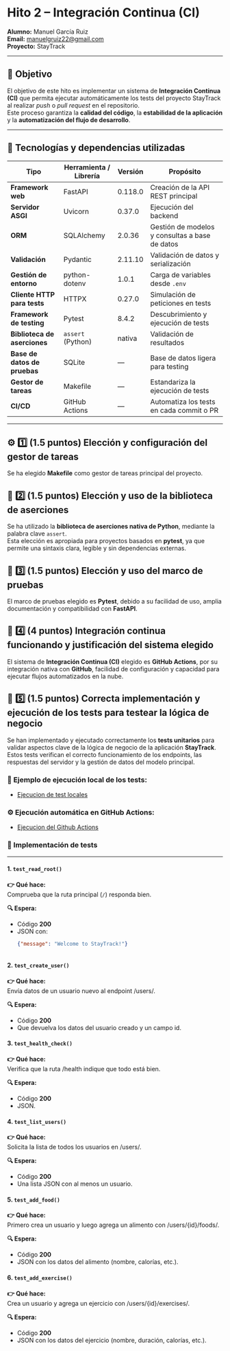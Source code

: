 # Hito 2 – Integración Continua (CI)

**Alumno:** Manuel García Ruiz  
**Email:** manuelgruiz22@gmail.com  
**Proyecto:** StayTrack  

---

## 🎯 Objetivo

El objetivo de este hito es implementar un sistema de **Integración Continua (CI)** que permita ejecutar automáticamente los tests del proyecto StayTrack al realizar *push* o *pull request* en el repositorio.  
Este proceso garantiza la **calidad del código**, la **estabilidad de la aplicación** y la **automatización del flujo de desarrollo**.

---

## 🧰 Tecnologías y dependencias utilizadas

| Tipo | Herramienta / Librería | Versión | Propósito |
|------|------------------------|----------|------------|
| **Framework web** | FastAPI | 0.118.0 | Creación de la API REST principal |
| **Servidor ASGI** | Uvicorn | 0.37.0 | Ejecución del backend |
| **ORM** | SQLAlchemy | 2.0.36 | Gestión de modelos y consultas a base de datos |
| **Validación** | Pydantic | 2.11.10 | Validación de datos y serialización |
| **Gestión de entorno** | python-dotenv | 1.0.1 | Carga de variables desde `.env` |
| **Cliente HTTP para tests** | HTTPX | 0.27.0 | Simulación de peticiones en tests |
| **Framework de testing** | Pytest | 8.4.2 | Descubrimiento y ejecución de tests |
| **Biblioteca de aserciones** | `assert` (Python) | nativa | Validación de resultados |
| **Base de datos de pruebas** | SQLite | — | Base de datos ligera para testing |
| **Gestor de tareas** | Makefile | — | Estandariza la ejecución de tests |
| **CI/CD** | GitHub Actions | — | Automatiza los tests en cada commit o PR |

---

## ⚙️ 1️⃣ (1.5 puntos) Elección y configuración del **gestor de tareas**

Se ha elegido **Makefile** como gestor de tareas principal del proyecto.



## 🧪 2️⃣ (1.5 puntos) Elección y uso de la **biblioteca de aserciones**

Se ha utilizado la **biblioteca de aserciones nativa de Python**, mediante la palabra clave `assert`.  
Esta elección es apropiada para proyectos basados en **pytest**, ya que permite una sintaxis clara, legible y sin dependencias externas.



## 🧱 3️⃣ (1.5 puntos) Elección y uso del **marco de pruebas**

El marco de pruebas elegido es **Pytest**, debido a su facilidad de uso, amplia documentación y compatibilidad con **FastAPI**.

## 🔄 4️⃣ (4 puntos) **Integración continua funcionando** y justificación del sistema elegido

El sistema de **Integración Continua (CI)** elegido es **GitHub Actions**, por su integración nativa con **GitHub**, facilidad de configuración y capacidad para ejecutar flujos automatizados en la nube.

## 🧩 5️⃣ (1.5 puntos) Correcta implementación y ejecución de los **tests** para testear la lógica de negocio

Se han implementado y ejecutado correctamente los **tests unitarios** para validar aspectos clave de la lógica de negocio de la aplicación **StayTrack**.  
Estos tests verifican el correcto funcionamiento de los endpoints, las respuestas del servidor y la gestión de datos del modelo principal.

### 🧪 Ejemplo de ejecución local de los tests:
- [Ejecucion de test locales](../screenshots/test.png)

### ⚙️ Ejecución automática en GitHub Actions:
- [Ejecucion del Github Actions](../screenshots/CI-Github.png)

### 🧪 Implementación de tests

---

#### 1. `test_read_root()`

**👉 Qué hace:**  
Comprueba que la ruta principal (`/`) responda bien.

**🔍 Espera:**  
- Código **200**  
- JSON con:  
  ```json
  {"message": "Welcome to StayTrack!"}



#### 2. `test_create_user()`

**👉 Qué hace:**  
Envía datos de un usuario nuevo al endpoint /users/.

**🔍 Espera:**  
- Código **200**  
- Que devuelva los datos del usuario creado y un campo id.


#### 3. `test_health_check()`

**👉 Qué hace:**  
Verifica que la ruta /health indique que todo está bien.

**🔍 Espera:**  
- Código **200**  
- JSON.


#### 4. `test_list_users()`

**👉 Qué hace:**  
Solicita la lista de todos los usuarios en /users/.

**🔍 Espera:**  
- Código **200**  
- Una lista JSON con al menos un usuario.



#### 5. `test_add_food()`

**👉 Qué hace:**  
Primero crea un usuario y luego agrega un alimento con /users/{id}/foods/.

**🔍 Espera:**  
- Código **200**  
- JSON con los datos del alimento (nombre, calorías, etc.).




#### 6. `test_add_exercise()`

**👉 Qué hace:**  
Crea un usuario y agrega un ejercicio con /users/{id}/exercises/.

**🔍 Espera:**  
- Código **200**  
- JSON con los datos del ejercicio (nombre, duración, calorías, etc.).




